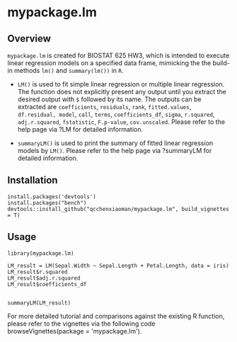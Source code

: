 # mypackage.lm

## Overview
`mypackage.lm` is created for BIOSTAT 625 HW3, which is intended to execute linear regression models on a specified data frame, 
mimicking the the build-in methods `lm()` and  `summary(lm())` in `R`. 

- `LM()` is used to fit simple linear regression or multiple linear regression. 
The function does not explicitly present any output until you extract the desired output with `$` followed by its name. 
The outputs can be extracted are 
`coefficients`, `residuals`, `rank`, `fitted.values`, `df.residual, model`, `call`, `terms`, 
`coefficients_df`, `sigma`, `r.squared`, `adj.r.squared`, `fstatistic`, `F.p-value`, `cov.unscaled`. 
Please refer to the help page via ?LM for detailed information.


- `summaryLM()` is used to print the summary of fitted linear regression models by `LM()`. 
Please refer to the help page via ?summaryLM for detailed information.


## Installation
```{r}
install.packages('devtools')
install.packages("bench")
devtools::install_github("qcchenxiaoman/mypackage.lm", build_vignettes = T)
```

## Usage

```{r}
library(mypackage.lm)

LM_result = LM(Sepal.Width ~ Sepal.Length + Petal.Length, data = iris)
LM_result$r.squared
LM_result$adj.r.squared
LM_result$coefficients_df


summaryLM(LM_result)
```

For more detailed tutorial and comparisons against the existing R function, 
please refer to the vignettes via the following code browseVignettes(package = 'mypackage.lm').
